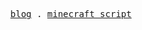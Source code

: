 <p align="center">
  <samp>
    <a href="https://wengx-unx.github.io/#/">blog</a> .
    <a href="http://wengx.cn/">minecraft script</a>
  </samp>
</p>
